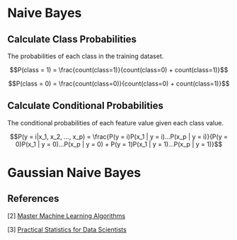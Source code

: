 # Naive Bayes

## Calculate Class Probabilities

The probabilities of each class in the training dataset.

$$P(class = 1) = \frac{count(class=1)}{count(class=0) + count(class=1)}$$

$$P(class = 0) = \frac{count(class=0)}{count(class=0) + count(class=1)}$$

## Calculate Conditional Probabilities 

The conditional probabilities of each feature value given each class value.

$$P(y = i|x_1, x_2, …, x_p) = \frac{P(y = i)P(x_1 | y = i)…P(x_p | y = i)}{P(y = 0)P(x_1 | y = 0)…P(x_p | y = 0) + P(y = 1)P(x_1 | y = 1)…P(x_p | y = 1)}$$


# Gaussian Naive Bayes


## References
[2] [Master Machine Learning Algorithms](https://machinelearningmastery.com/master-machine-learning-algorithms/)

[3] [Practical Statistics for Data Scientists](https://www.oreilly.com/library/view/practical-statistics-for/9781491952955/)
